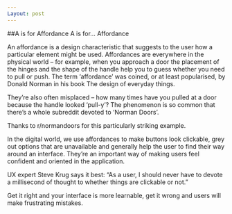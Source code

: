 ```yaml
---
Layout: post
---
```

##A is for Affordance 
A is for… Affordance

An affordance is a design characteristic that suggests to the user how a particular element might be used. Affordances are everywhere in the physical world – for example, when you approach a door the placement of the hinges and the shape of the handle help you to guess whether you need to pull or push. The term ‘affordance’ was coined, or at least popularised, by Donald Norman in his book The design of everyday things.

They’re also often misplaced – how many times have you pulled at a door because the handle looked ‘pull-y’?  The phenomenon is so common that there’s a whole subreddit devoted to ‘Norman Doors’.



Thanks to r/normandoors for this particularly striking example.

In the digital world, we use affordances to make buttons look clickable, grey out options that are unavailable and generally help the user to find their way around an interface.  They’re an important way of making users feel confident and oriented in the application.

UX expert Steve Krug says it best: “As a user, I should never have to devote a millisecond of thought to whether things are clickable or not.”

Get it right and your interface is more learnable, get it wrong and users will make frustrating mistakes.
